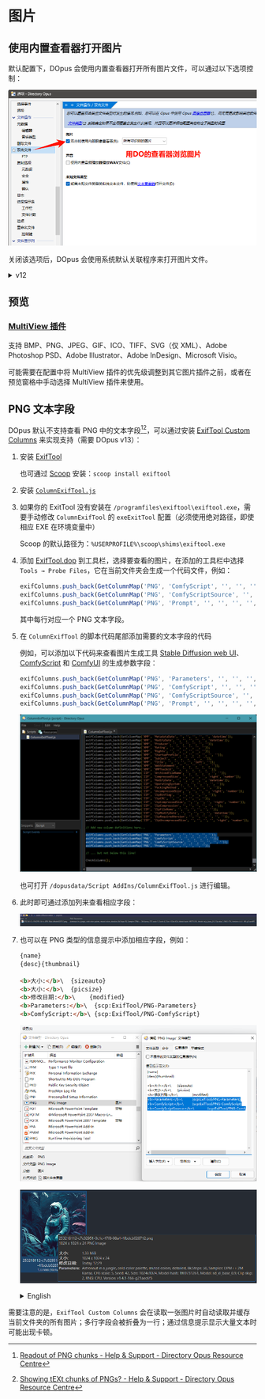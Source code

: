 # 图片
## 使用内置查看器打开图片
默认配置下，DOpus 会使用内置查看器打开所有图片文件，可以通过以下选项控制：

![](../浏览/查看/images/查看器/双击文件-v13.png)

关闭该选项后，DOpus 会使用系统默认关联程序来打开图片文件。

<details><summary>v12</summary>

默认配置下，DOpus 会使用内置查看器打开所有图片文件和 WAV 文件，这一行为可以通过以下选项控制：

![](../浏览/查看/images/查看器/双击文件-v12.png)

</details>

## 预览
### [MultiView 插件](../浏览/查看/查看器.md#oracle-outside-in-viewer)
支持 BMP、PNG、JPEG、GIF、ICO、TIFF、SVG（仅 XML）、Adobe Photoshop PSD、Adobe Illustrator、Adobe InDesign、Microsoft Visio。

可能需要在配置中将 MultiView 插件的优先级调整到其它图片插件之前，或者在预览窗格中手动选择 MultiView 插件来使用。

## PNG 文本字段
DOpus 默认不支持查看 PNG 中的文本字段[^pnginfo][^pnginfo2]，可以通过安装 [ExifTool Custom Columns](https://resource.dopus.com/t/exiftool-custom-columns/38975) 来实现支持（需要 DOpus v13）：

1. 安装 [ExifTool](https://www.exiftool.org/)

   也可通过 [Scoop](https://scoop.sh/) 安装：`scoop install exiftool`

2. 安装 [`ColumnExifTool.js`](https://resource.dopus.com/t/exiftool-custom-columns/38975#:~:text=ColumnExifTool.js.txt)

3. 如果你的 ExitTool 没有安装在 `/programfiles\exiftool\exiftool.exe`，需要手动修改 `ColumnExifTool` 的 `exeExitTool` 配置（必须使用绝对路径，即使相应 EXE 在环境变量中）

   Scoop 的默认路径为：`%USERPROFILE%\scoop\shims\exiftool.exe`

4. 添加 [ExifTool.dop](https://resource.dopus.com/t/exiftool-custom-columns/38975#:~:text=Save-,ExifTool.dop,-to%E2%80%83%E2%80%83%E2%80%83%E2%86%93) 到工具栏，选择要查看的图片，在添加的工具栏中选择 `Tools → Probe Files`，它在当前文件夹会生成一个代码文件，例如：
   
   ```js
   exifColumns.push_back(GetColumnMap('PNG', 'ComfyScript', '', '', '', '', '', ''));
   exifColumns.push_back(GetColumnMap('PNG', 'ComfyScriptSource', '', '', '', '', '', ''));
   exifColumns.push_back(GetColumnMap('PNG', 'Prompt', '', '', '', '', '', ''));
   ```
   其中每行对应一个 PNG 文本字段。

5. 在 `ColumnExifTool` 的脚本代码尾部添加需要的文本字段的代码

   例如，可以添加以下代码来查看图片生成工具 [Stable Diffusion web UI](https://github.com/AUTOMATIC1111/stable-diffusion-webui)、[ComfyScript](https://github.com/Chaoses-Ib/ComfyScript) 和 [ComfyUI](https://github.com/comfyanonymous/ComfyUI) 的生成参数字段：

   ```js
   exifColumns.push_back(GetColumnMap('PNG', 'Parameters', '', '', '', '', '', ''));
   exifColumns.push_back(GetColumnMap('PNG', 'ComfyScript', '', '', '', '', '', ''));
   exifColumns.push_back(GetColumnMap('PNG', 'ComfyScriptSource', '', '', '', '', '', ''));
   exifColumns.push_back(GetColumnMap('PNG', 'Prompt', '', '', '', '', '', ''));
   ```

   ![](images/图片/PNG-Edit.png)

   也可打开 `/dopusdata/Script AddIns/ColumnExifTool.js` 进行编辑。

6. 此时即可通过添加列来查看相应字段：

   ![](images/图片/PNG-列.png)

7. 也可以在 PNG 类型的信息提示中添加相应字段，例如：
   
   ```html
   {name}
   {desc}{thumbnail}
    
   <b>大小:</b>\	{sizeauto}
   <b>大小:</b>\	{picsize}
   <b>修改日期:</b>\	{modified}
   <b>Parameters:</b>\	{scp:ExifTool/PNG-Parameters}
   <b>ComfyScript:</b>\	{scp:ExifTool/PNG-ComfyScript}
   ```
   
   ![](images/图片/PNG-信息提示.png)

   ![](images/图片/PNG-信息提示2.png)

   <details><summary>English</summary>

   ```
   {name}
   {desc}{thumbnail}
    
   <b>Size:</b>\	{sizeauto}
   <b>Dimensions:</b>\	{picsize}
   <b>Modified:</b>\	{modified}
   <b>Parameters:</b>\	{scp:ExifTool/PNG-Parameters}
   <b>ComfyScript:</b>\	{scp:ExifTool/PNG-ComfyScript}
   ```
   </details>

需要注意的是，`ExifTool Custom Columns` 会在读取一张图片时自动读取并缓存当前文件夹的所有图片；多行字段会被折叠为一行；通过信息提示显示大量文本时可能出现卡顿。


[^pnginfo]: [Readout of PNG chunks - Help & Support - Directory Opus Resource Centre](https://resource.dopus.com/t/readout-of-png-chunks/44361?u=chaoses-ib)
[^pnginfo2]: [Showing tEXt chunks of PNGs? - Help & Support - Directory Opus Resource Centre](https://resource.dopus.com/t/showing-text-chunks-of-pngs/8159?u=chaoses-ib)